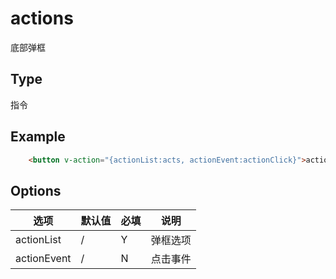 actions
==========
底部弹框

## Type
指令

## Example

```html
    <button v-action="{actionList:acts, actionEvent:actionClick}">action</button>
```

## Options

| 选项 | 默认值 | 必填 | 说明 |
|----------|----------|----------|----------|
| actionList | / | Y | 弹框选项|
| actionEvent | / | N | 点击事件|

